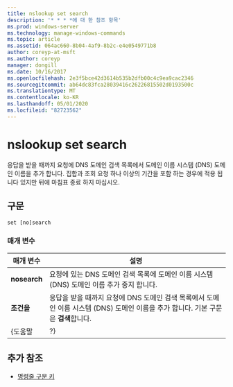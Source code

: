 ```yaml
---
title: nslookup set search
description: '* * * *에 대 한 참조 항목'
ms.prod: windows-server
ms.technology: manage-windows-commands
ms.topic: article
ms.assetid: 064ac660-8b04-4af9-8b2c-e4e0549771b8
author: coreyp-at-msft
ms.author: coreyp
manager: dongill
ms.date: 10/16/2017
ms.openlocfilehash: 2e3f5bce42d3614b535b2dfb00c4c9ea9cac2346
ms.sourcegitcommit: ab64dc83fca28039416c26226815502d0193500c
ms.translationtype: MT
ms.contentlocale: ko-KR
ms.lasthandoff: 05/01/2020
ms.locfileid: "82723562"
---
```

# <a name="nslookup-set-search"></a>nslookup set search



응답을 받을 때까지 요청에 DNS 도메인 검색 목록에서 도메인 이름 시스템 (DNS) 도메인 이름을 추가 합니다. 집합과 조회 요청 하나 이상의 기간을 포함 하는 경우에 적용 됩니다 있지만 뒤에 마침표 종료 하지 마십시오.

## <a name="syntax"></a>구문

```
set [no]search
```

### <a name="parameters"></a>매개 변수

|  매개 변수   |                                                                          설명                                                                          |
|--------------|---------------------------------------------------------------------------------------------------------------------------------------------------------------|
| **nosearch** |                            요청에 있는 DNS 도메인 검색 목록에 도메인 이름 시스템 (DNS) 도메인 이름 추가 중지 합니다.                            |
|  **조건을**  | 응답을 받을 때까지 요청에 DNS 도메인 검색 목록에서 도메인 이름 시스템 (DNS) 도메인 이름을 추가 합니다. 기본 구문은 **검색**합니다. |
|    {도움말     |                                                                              ?}                                                                               |

## <a name="additional-references"></a>추가 참조

- [명령줄 구문 키](command-line-syntax-key.md)